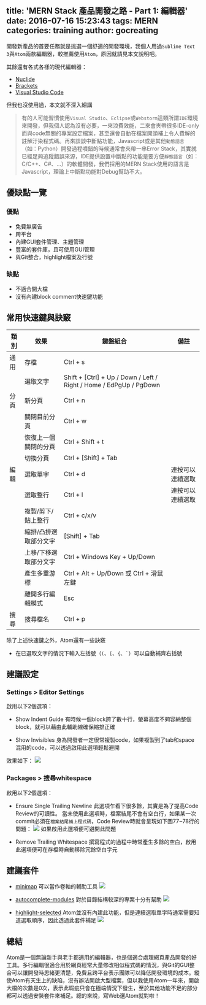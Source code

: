 title: 'MERN Stack 產品開發之路 - Part 1: 編輯器'
date: 2016-07-16 15:23:43
tags: MERN
categories: training
author: gocreating
---

開發新產品的首要任務就是挑選一個舒適的開發環境，我個人用過`Sublime Text 3`與`Atom`兩款編輯器，較推薦使用`Atom`，原因就請見本文說明吧。

<!-- more -->

其餘還有各式各樣的現代編輯器：
- [Nuclide][editor-nuclide]
- [Brackets][editor-brackets]
- [Visual Studio Code][editor-vscode]

但我也沒使用過，本文就不深入細講

> 有的人可能習慣使用`Visual Studio`、`Eclipse`或`Webstorm`這類所謂`IDE`環境來開發，但我個人認為沒有必要，一來浪費效能，二來會夾帶很多IDE-only而與code無關的專案設定檔案，甚至還會自動在檔案開頭補上令人費解的註解汙染程式碼。再來談談中斷點功能，Javascript或是其他`動態語言`（如：Python）開發過程噴錯的時候通常會夾帶一串Error Stack，其實就已經足夠追蹤錯誤來源，IDE提供設置中斷點的功能是要方便`靜態語言`（如：C/C++、C#、...）的軟體開發，我們採用的MERN Stack使用的語言是Javascript，理論上中斷點功能對Debug幫助不大。

## 優缺點一覽

### 優點

- 免費無廣告
- 跨平台
- 內建GUI套件管理、主題管理
- 豐富的套件庫，且可使用GUI管理
- 與Git整合，highlight檔案及行號

### 缺點

- 不適合開大檔
- 沒有內建block comment快速鍵功能

## 常用快速鍵與訣竅

| 類別 | 效果 | 鍵盤組合 | 備註 |
| --- | --- | --- | --- |
| 通用 | 存檔 | Ctrl + s |  |
|      | 選取文字 | Shift + [Ctrl] + Up / Down / Left / Right / Home / EdPgUp / PgDown |  |
| 分頁 | 新分頁 | Ctrl + n |  |
|      | 關閉目前分頁 | Ctrl + w |  |
|      | 恢復上一個關閉的分頁 | Ctrl + Shift + t |  |
|      | 切換分頁 | Ctrl + [Shift] + Tab |  |
| 編輯 | 選取單字 | Ctrl + d | 連按可以連續選取 |
|      | 選取整行 | Ctrl + l | 連按可以連續選取 |
|      | 複製/剪下/貼上整行 | Ctrl + c/x/v |  |
|      | 縮排/凸排選取部分文字 | [Shift] + Tab |  |
|      | 上移/下移選取部分文字 | Ctrl + Windows Key + Up/Down |  |
|      | 產生多重游標 | Ctrl + Alt + Up/Down 或 Ctrl + 滑鼠左鍵 |  |
|      | 離開多行編輯模式 | Esc |  |
| 搜尋 | 搜尋檔名 | Ctrl + p |  |

除了上述快速鍵之外，Atom還有一些訣竅

- 在已選取文字的情況下輸入左括號（`(`、`[`、`{`、`` ` ``）可以自動補齊右括號

## 建議設定

### Settings > Editor Settings

啟用以下2個選項：

- Show Indent Guide
  有時候一個block跨了數十行，螢幕高度不夠容納整個block，就可以藉由此輔助線確保縮排正確

- Show Invisibles
  身為開發者一定很常複製code，如果複製到了tab和space混用的code，可以透過啟用此選項輕鬆避開

效果如下：
![](./editor-settings.png)

### Packages > 搜尋whitespace

啟用以下2個選項：

- Ensure Single Trailing Newline
  此選項乍看下很多餘，其實是為了提高Code Review的可讀性。
  當未使用此選項時，檔案結尾不會有空白行，如果某一次commit必須在`檔案結尾補上程式碼`，Code Review時就會呈現如下圖77~78行的問題：
  ![](./code-review.png)
  如果啟用此選項便可避開此問題

- Remove Trailing Whitespace
  撰寫程式的過程中時常產生多餘的空白，啟用此選項便可在存檔時自動移除冗餘空白字元

## 建議套件

- [minimap][pkg-minimap]
  可以當作卷軸的輔助工具
  ![][img-minimap]

- [autocomplete-modules][pkg-autocomplete-modules]
  對於目錄結構較深的專案十分有幫助
  ![][img-autocomplete-modules]

- [highlight-selected][pkg-highlight-selected]
  Atom並沒有內建此功能，但是連續選取單字時通常需要知道選取順序，因此透過此套件補足
  ![][img-highlight-selected]

## 總結

Atom是一個無論新手與老手都適用的編輯器，也是個適合處理網頁產品開發的好工具。多行編輯很適合用於網頁經常大量修改相似程式碼的情況，與Git的GUI整合可以讓開發時思緒更清楚，免費且跨平台表示團隊可以降低開發環境的成本。縱使Atom有天生上的缺陷，沒有辦法開啟大型檔案，但以我使用Atom一年來，開啟大檔的次數是0次，表示此瑕疵只會在極端情況下發生，至於其他功能不足的部分都可以透過安裝套件來補足。總的來說，寫Web選Atom就對啦！

[editor-nuclide]: https://nuclide.io/
[editor-brackets]: http://brackets.io/
[editor-vscode]: https://code.visualstudio.com/
[pkg-minimap]: https://atom.io/packages/minimap
[img-minimap]: https://i.github-camo.com/bb671dcf7706c32eb432472c2cd69d354f824661/68747470733a2f2f6769746875622e636f6d2f61746f6d2d6d696e696d61702f6d696e696d61702f626c6f622f6d61737465722f7265736f75726365732f73637265656e73686f742e706e673f7261773d74727565
[pkg-autocomplete-modules]: https://atom.io/packages/autocomplete-modules
[img-autocomplete-modules]: https://i.github-camo.com/d05794bdd4aa15ef50f4038a2fa92ed88ef72880/68747470733a2f2f636c6f75642e67697468756275736572636f6e74656e742e636f6d2f6173736574732f333530353837382f373434323533382f39633138393263632d663131652d313165342d383037302d3366613862373962656566632e676966
[pkg-highlight-selected]: https://atom.io/packages/highlight-selected
[img-highlight-selected]: https://i.github-camo.com/fb3c3e8f4170fc20047810e53cdfa1041f302a28/687474703a2f2f692e696d6775722e636f6d2f4335466e7a7a512e676966
